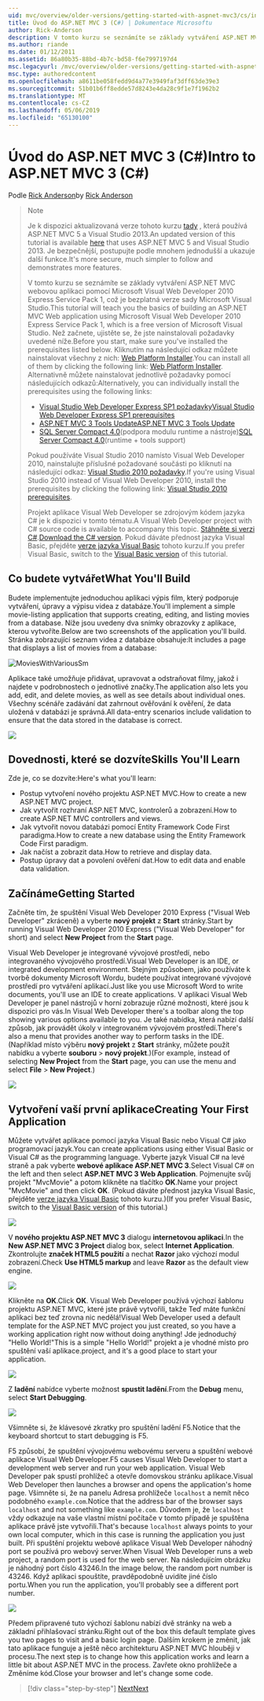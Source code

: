 ```yaml
---
uid: mvc/overview/older-versions/getting-started-with-aspnet-mvc3/cs/intro-to-aspnet-mvc-3
title: Úvod do ASP.NET MVC 3 (C#) | Dokumentace Microsoftu
author: Rick-Anderson
description: V tomto kurzu se seznámíte se základy vytváření ASP.NET MVC webovou aplikaci pomocí Microsoft Visual Web Developer 2010 Express Service Pack 1, což je...
ms.author: riande
ms.date: 01/12/2011
ms.assetid: 86a80b35-88bd-4b7c-bd58-f6e7997197d4
msc.legacyurl: /mvc/overview/older-versions/getting-started-with-aspnet-mvc3/cs/intro-to-aspnet-mvc-3
msc.type: authoredcontent
ms.openlocfilehash: a8611be058fedd9d4a77e3949faf3dff63de39e3
ms.sourcegitcommit: 51b01b6ff8edde57d8243e4da28c9f1e7f1962b2
ms.translationtype: MT
ms.contentlocale: cs-CZ
ms.lasthandoff: 05/06/2019
ms.locfileid: "65130100"
---
```

# <a name="intro-to-aspnet-mvc-3-c"></a><span data-ttu-id="9838a-103">Úvod do ASP.NET MVC 3 (C#)</span><span class="sxs-lookup"><span data-stu-id="9838a-103">Intro to ASP.NET MVC 3 (C#)</span></span>

<span data-ttu-id="9838a-104">Podle [Rick Anderson]((https://twitter.com/RickAndMSFT))</span><span class="sxs-lookup"><span data-stu-id="9838a-104">by [Rick Anderson]((https://twitter.com/RickAndMSFT))</span></span>

> > [!NOTE]
> > <span data-ttu-id="9838a-105">Je k dispozici aktualizovaná verze tohoto kurzu [tady](../../../getting-started/introduction/getting-started.md) , která používá ASP.NET MVC 5 a Visual Studio 2013.</span><span class="sxs-lookup"><span data-stu-id="9838a-105">An updated version of this tutorial is available [here](../../../getting-started/introduction/getting-started.md) that uses ASP.NET MVC 5 and Visual Studio 2013.</span></span> <span data-ttu-id="9838a-106">Je bezpečnější, postupujte podle mnohem jednodušší a ukazuje další funkce.</span><span class="sxs-lookup"><span data-stu-id="9838a-106">It's more secure, much simpler to follow and demonstrates more features.</span></span>
> 
> 
> <span data-ttu-id="9838a-107">V tomto kurzu se seznámíte se základy vytváření ASP.NET MVC webovou aplikaci pomocí Microsoft Visual Web Developer 2010 Express Service Pack 1, což je bezplatná verze sady Microsoft Visual Studio.</span><span class="sxs-lookup"><span data-stu-id="9838a-107">This tutorial will teach you the basics of building an ASP.NET MVC Web application using Microsoft Visual Web Developer 2010 Express Service Pack 1, which is a free version of Microsoft Visual Studio.</span></span> <span data-ttu-id="9838a-108">Než začnete, ujistěte se, že jste nainstalovali požadavky uvedené níže.</span><span class="sxs-lookup"><span data-stu-id="9838a-108">Before you start, make sure you've installed the prerequisites listed below.</span></span> <span data-ttu-id="9838a-109">Kliknutím na následující odkaz můžete nainstalovat všechny z nich: [Web Platform Installer](https://www.microsoft.com/web/gallery/install.aspx?appid=VWD2010SP1Pack).</span><span class="sxs-lookup"><span data-stu-id="9838a-109">You can install all of them by clicking the following link: [Web Platform Installer](https://www.microsoft.com/web/gallery/install.aspx?appid=VWD2010SP1Pack).</span></span> <span data-ttu-id="9838a-110">Alternativně můžete nainstalovat jednotlivě požadavky pomocí následujících odkazů:</span><span class="sxs-lookup"><span data-stu-id="9838a-110">Alternatively, you can individually install the prerequisites using the following links:</span></span>
> 
> - [<span data-ttu-id="9838a-111">Visual Studio Web Developer Express SP1 požadavky</span><span class="sxs-lookup"><span data-stu-id="9838a-111">Visual Studio Web Developer Express SP1 prerequisites</span></span>](https://www.microsoft.com/web/gallery/install.aspx?appid=VWD2010SP1Pack)
> - [<span data-ttu-id="9838a-112">ASP.NET MVC 3 Tools Update</span><span class="sxs-lookup"><span data-stu-id="9838a-112">ASP.NET MVC 3 Tools Update</span></span>](https://www.microsoft.com/web/gallery/install.aspx?appsxml=&amp;appid=MVC3)
> - <span data-ttu-id="9838a-113">[SQL Server Compact 4.0](https://www.microsoft.com/web/gallery/install.aspx?appid=SQLCE;SQLCEVSTools_4_0)(podpora modulu runtime a nástroje)</span><span class="sxs-lookup"><span data-stu-id="9838a-113">[SQL Server Compact 4.0](https://www.microsoft.com/web/gallery/install.aspx?appid=SQLCE;SQLCEVSTools_4_0)(runtime + tools support)</span></span>
> 
> <span data-ttu-id="9838a-114">Pokud používáte Visual Studio 2010 namísto Visual Web Developer 2010, nainstalujte příslušné požadované součásti po kliknutí na následující odkaz: [Visual Studio 2010 požadavky](https://www.microsoft.com/web/gallery/install.aspx?appsxml=&amp;appid=VS2010SP1Pack).</span><span class="sxs-lookup"><span data-stu-id="9838a-114">If you're using Visual Studio 2010 instead of Visual Web Developer 2010, install the prerequisites by clicking the following link: [Visual Studio 2010 prerequisites](https://www.microsoft.com/web/gallery/install.aspx?appsxml=&amp;appid=VS2010SP1Pack).</span></span>
> 
> <span data-ttu-id="9838a-115">Projekt aplikace Visual Web Developer se zdrojovým kódem jazyka C# je k dispozici v tomto tématu.</span><span class="sxs-lookup"><span data-stu-id="9838a-115">A Visual Web Developer project with C# source code is available to accompany this topic.</span></span> <span data-ttu-id="9838a-116">[Stáhněte si verzi C#](https://code.msdn.microsoft.com/Introduction-to-MVC-3-10d1b098).</span><span class="sxs-lookup"><span data-stu-id="9838a-116">[Download the C# version](https://code.msdn.microsoft.com/Introduction-to-MVC-3-10d1b098).</span></span> <span data-ttu-id="9838a-117">Pokud dáváte přednost jazyka Visual Basic, přejděte [verze jazyka Visual Basic](../vb/intro-to-aspnet-mvc-3.md) tohoto kurzu.</span><span class="sxs-lookup"><span data-stu-id="9838a-117">If you prefer Visual Basic, switch to the [Visual Basic version](../vb/intro-to-aspnet-mvc-3.md) of this tutorial.</span></span>

## <a name="what-youll-build"></a><span data-ttu-id="9838a-118">Co budete vytvářet</span><span class="sxs-lookup"><span data-stu-id="9838a-118">What You'll Build</span></span>

<span data-ttu-id="9838a-119">Budete implementujte jednoduchou aplikaci výpis film, který podporuje vytváření, úpravy a výpisu videa z databáze.</span><span class="sxs-lookup"><span data-stu-id="9838a-119">You'll implement a simple movie-listing application that supports creating, editing, and listing movies from a database.</span></span> <span data-ttu-id="9838a-120">Níže jsou uvedeny dva snímky obrazovky z aplikace, kterou vytvoříte.</span><span class="sxs-lookup"><span data-stu-id="9838a-120">Below are two screenshots of the application you'll build.</span></span> <span data-ttu-id="9838a-121">Stránka zobrazující seznam videa z databáze obsahuje:</span><span class="sxs-lookup"><span data-stu-id="9838a-121">It includes a page that displays a list of movies from a database:</span></span>

![MoviesWithVariousSm](intro-to-aspnet-mvc-3/_static/image1.png)

<span data-ttu-id="9838a-123">Aplikace také umožňuje přidávat, upravovat a odstraňovat filmy, jakož i najdete v podrobnostech o jednotlivé značky.</span><span class="sxs-lookup"><span data-stu-id="9838a-123">The application also lets you add, edit, and delete movies, as well as see details about individual ones.</span></span> <span data-ttu-id="9838a-124">Všechny scénáře zadávání dat zahrnout ověřování k ověření, že data uložená v databázi je správná.</span><span class="sxs-lookup"><span data-stu-id="9838a-124">All data-entry scenarios include validation to ensure that the data stored in the database is correct.</span></span>

![](intro-to-aspnet-mvc-3/_static/image2.png)

## <a name="skills-youll-learn"></a><span data-ttu-id="9838a-125">Dovednosti, které se dozvíte</span><span class="sxs-lookup"><span data-stu-id="9838a-125">Skills You'll Learn</span></span>

<span data-ttu-id="9838a-126">Zde je, co se dozvíte:</span><span class="sxs-lookup"><span data-stu-id="9838a-126">Here's what you'll learn:</span></span>

- <span data-ttu-id="9838a-127">Postup vytvoření nového projektu ASP.NET MVC.</span><span class="sxs-lookup"><span data-stu-id="9838a-127">How to create a new ASP.NET MVC project.</span></span>
- <span data-ttu-id="9838a-128">Jak vytvořit rozhraní ASP.NET MVC, kontrolerů a zobrazení.</span><span class="sxs-lookup"><span data-stu-id="9838a-128">How to create ASP.NET MVC controllers and views.</span></span>
- <span data-ttu-id="9838a-129">Jak vytvořit novou databázi pomocí Entity Framework Code First paradigma.</span><span class="sxs-lookup"><span data-stu-id="9838a-129">How to create a new database using the Entity Framework Code First paradigm.</span></span>
- <span data-ttu-id="9838a-130">Jak načíst a zobrazit data.</span><span class="sxs-lookup"><span data-stu-id="9838a-130">How to retrieve and display data.</span></span>
- <span data-ttu-id="9838a-131">Postup úpravy dat a povolení ověření dat.</span><span class="sxs-lookup"><span data-stu-id="9838a-131">How to edit data and enable data validation.</span></span>

## <a name="getting-started"></a><span data-ttu-id="9838a-132">Začínáme</span><span class="sxs-lookup"><span data-stu-id="9838a-132">Getting Started</span></span>

<span data-ttu-id="9838a-133">Začněte tím, že spuštění Visual Web Developer 2010 Express ("Visual Web Developer" zkráceně) a vyberte **nový projekt** z **Start** stránky.</span><span class="sxs-lookup"><span data-stu-id="9838a-133">Start by running Visual Web Developer 2010 Express ("Visual Web Developer" for short) and select **New Project** from the **Start** page.</span></span>

<span data-ttu-id="9838a-134">Visual Web Developer je integrované vývojové prostředí, nebo integrovaného vývojového prostředí.</span><span class="sxs-lookup"><span data-stu-id="9838a-134">Visual Web Developer is an IDE, or integrated development environment.</span></span> <span data-ttu-id="9838a-135">Stejným způsobem, jako používáte k tvorbě dokumenty Microsoft Wordu, budete používat integrované vývojové prostředí pro vytváření aplikací.</span><span class="sxs-lookup"><span data-stu-id="9838a-135">Just like you use Microsoft Word to write documents, you'll use an IDE to create applications.</span></span> <span data-ttu-id="9838a-136">V aplikaci Visual Web Developer je panel nástrojů v horní zobrazuje různé možnosti, které jsou k dispozici pro vás.</span><span class="sxs-lookup"><span data-stu-id="9838a-136">In Visual Web Developer there's a toolbar along the top showing various options available to you.</span></span> <span data-ttu-id="9838a-137">Je také nabídka, která nabízí další způsob, jak provádět úkoly v integrovaném vývojovém prostředí.</span><span class="sxs-lookup"><span data-stu-id="9838a-137">There's also a menu that provides another way to perform tasks in the IDE.</span></span> <span data-ttu-id="9838a-138">(Například místo výběru **nový projekt** z **Start** stránky, můžete použít nabídku a vyberte **souboru** &gt; **nový projekt**.)</span><span class="sxs-lookup"><span data-stu-id="9838a-138">(For example, instead of selecting **New Project** from the **Start** page, you can use the menu and select **File** &gt; **New Project**.)</span></span>

[![](intro-to-aspnet-mvc-3/_static/image4.png)](intro-to-aspnet-mvc-3/_static/image3.png)

## <a name="creating-your-first-application"></a><span data-ttu-id="9838a-139">Vytvoření vaší první aplikace</span><span class="sxs-lookup"><span data-stu-id="9838a-139">Creating Your First Application</span></span>

<span data-ttu-id="9838a-140">Můžete vytvářet aplikace pomocí jazyka Visual Basic nebo Visual C# jako programovací jazyk.</span><span class="sxs-lookup"><span data-stu-id="9838a-140">You can create applications using either Visual Basic or Visual C# as the programming language.</span></span> <span data-ttu-id="9838a-141">Vyberte jazyk Visual C# na levé straně a pak vyberte **webové aplikace ASP.NET MVC 3**.</span><span class="sxs-lookup"><span data-stu-id="9838a-141">Select Visual C# on the left and then select **ASP.NET MVC 3 Web Application**.</span></span> <span data-ttu-id="9838a-142">Pojmenujte svůj projekt "MvcMovie" a potom klikněte na tlačítko **OK**.</span><span class="sxs-lookup"><span data-stu-id="9838a-142">Name your project "MvcMovie" and then click **OK**.</span></span> <span data-ttu-id="9838a-143">(Pokud dáváte přednost jazyka Visual Basic, přejděte [verze jazyka Visual Basic](../vb/intro-to-aspnet-mvc-3.md) tohoto kurzu.)</span><span class="sxs-lookup"><span data-stu-id="9838a-143">(If you prefer Visual Basic, switch to the [Visual Basic version](../vb/intro-to-aspnet-mvc-3.md) of this tutorial.)</span></span>

![](intro-to-aspnet-mvc-3/_static/image5.png)

<span data-ttu-id="9838a-144">V **nového projektu ASP.NET MVC 3** dialogu **internetovou aplikaci**.</span><span class="sxs-lookup"><span data-stu-id="9838a-144">In the **New ASP.NET MVC 3 Project** dialog box, select **Internet Application**.</span></span> <span data-ttu-id="9838a-145">Zkontrolujte **značek HTML5 použití** a nechat **Razor** jako výchozí modul zobrazení.</span><span class="sxs-lookup"><span data-stu-id="9838a-145">Check **Use HTML5 markup** and leave **Razor** as the default view engine.</span></span>

![](intro-to-aspnet-mvc-3/_static/image6.png)

<span data-ttu-id="9838a-146">Klikněte na **OK**.</span><span class="sxs-lookup"><span data-stu-id="9838a-146">Click **OK**.</span></span> <span data-ttu-id="9838a-147">Visual Web Developer používá výchozí šablonu projektu ASP.NET MVC, které jste právě vytvořili, takže Teď máte funkční aplikaci bez teď zrovna nic nedělá!</span><span class="sxs-lookup"><span data-stu-id="9838a-147">Visual Web Developer used a default template for the ASP.NET MVC project you just created, so you have a working application right now without doing anything!</span></span> <span data-ttu-id="9838a-148">Jde jednoduchý "Hello World!"</span><span class="sxs-lookup"><span data-stu-id="9838a-148">This is a simple "Hello World!"</span></span> <span data-ttu-id="9838a-149">projekt a je vhodné místo pro spuštění vaší aplikace.</span><span class="sxs-lookup"><span data-stu-id="9838a-149">project, and it's a good place to start your application.</span></span>

[![](intro-to-aspnet-mvc-3/_static/image8.png)](intro-to-aspnet-mvc-3/_static/image7.png)

<span data-ttu-id="9838a-150">Z **ladění** nabídce vyberte možnost **spustit ladění**.</span><span class="sxs-lookup"><span data-stu-id="9838a-150">From the **Debug** menu, select **Start Debugging**.</span></span>

![](intro-to-aspnet-mvc-3/_static/image9.png)

<span data-ttu-id="9838a-151">Všimněte si, že klávesové zkratky pro spuštění ladění F5.</span><span class="sxs-lookup"><span data-stu-id="9838a-151">Notice that the keyboard shortcut to start debugging is F5.</span></span>

<span data-ttu-id="9838a-152">F5 způsobí, že spuštění vývojovému webovému serveru a spuštění webové aplikace Visual Web Developer.</span><span class="sxs-lookup"><span data-stu-id="9838a-152">F5 causes Visual Web Developer to start a development web server and run your web application.</span></span> <span data-ttu-id="9838a-153">Visual Web Developer pak spustí prohlížeč a otevře domovskou stránku aplikace.</span><span class="sxs-lookup"><span data-stu-id="9838a-153">Visual Web Developer then launches a browser and opens the application's home page.</span></span> <span data-ttu-id="9838a-154">Všimněte si, že na panelu Adresa prohlížeče `localhost` a nemít něco podobného `example.com`.</span><span class="sxs-lookup"><span data-stu-id="9838a-154">Notice that the address bar of the browser says `localhost` and not something like `example.com`.</span></span> <span data-ttu-id="9838a-155">Důvodem je, že `localhost` vždy odkazuje na vaše vlastní místní počítače v tomto případě je spuštěna aplikace právě jste vytvořili.</span><span class="sxs-lookup"><span data-stu-id="9838a-155">That's because `localhost` always points to your own local computer, which in this case is running the application you just built.</span></span> <span data-ttu-id="9838a-156">Při spuštění projektu webové aplikace Visual Web Developer náhodný port se používá pro webový server.</span><span class="sxs-lookup"><span data-stu-id="9838a-156">When Visual Web Developer runs a web project, a random port is used for the web server.</span></span> <span data-ttu-id="9838a-157">Na následujícím obrázku je náhodný port číslo 43246.</span><span class="sxs-lookup"><span data-stu-id="9838a-157">In the image below, the random port number is 43246.</span></span> <span data-ttu-id="9838a-158">Když aplikaci spouštíte, pravděpodobně uvidíte jiné číslo portu.</span><span class="sxs-lookup"><span data-stu-id="9838a-158">When you run the application, you'll probably see a different port number.</span></span>

![](intro-to-aspnet-mvc-3/_static/image10.png)

<span data-ttu-id="9838a-159">Předem připravené tuto výchozí šablonu nabízí dvě stránky na web a základní přihlašovací stránku.</span><span class="sxs-lookup"><span data-stu-id="9838a-159">Right out of the box this default template gives you two pages to visit and a basic login page.</span></span> <span data-ttu-id="9838a-160">Dalším krokem je změnit, jak tato aplikace funguje a ještě něco architekturu ASP.NET MVC hlouběji v procesu.</span><span class="sxs-lookup"><span data-stu-id="9838a-160">The next step is to change how this application works and learn a little bit about ASP.NET MVC in the process.</span></span> <span data-ttu-id="9838a-161">Zavřete okno prohlížeče a Změníme kód.</span><span class="sxs-lookup"><span data-stu-id="9838a-161">Close your browser and let's change some code.</span></span>

> [!div class="step-by-step"]
> [<span data-ttu-id="9838a-162">Next</span><span class="sxs-lookup"><span data-stu-id="9838a-162">Next</span></span>](adding-a-controller.md)
